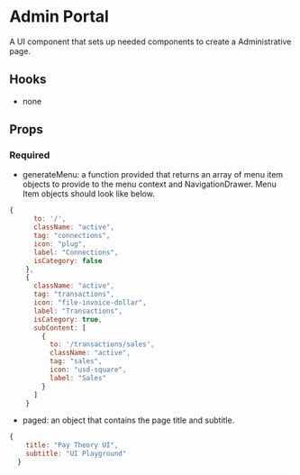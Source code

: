 # Admin Portal

A UI component that sets up needed components to create a Administrative page.

## Hooks

* none

## Props

### Required
* generateMenu: a function provided that returns an array of menu item objects to provide to the menu context and NavigationDrawer. Menu Item objects should look like below. 

```jsx
{
      to: '/',
      className: "active",
      tag: "connections",
      icon: "plug",
      label: "Connections",
      isCategory: false
    },
    {
      className: "active",
      tag: "transactions",
      icon: "file-invoice-dollar",
      label: "Transactions",
      isCategory: true,
      subContent: [
        {
          to: '/transactions/sales',
          className: "active",
          tag: "sales",
          icon: "usd-square",
          label: "Sales"
        }
      ]
    }
```



* paged: an object that contains the page title and subtitle.

```jsx
{
    title: "Pay Theory UI",
    subtitle: "UI Playground"
  }
```